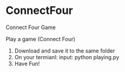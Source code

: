 # ConnectFour
Connect Four Game

Play a game (Connect Four)
1. Download and save it to the same folder
2. On your termianl:
  input: python playing.py 
3. Have Fun!
